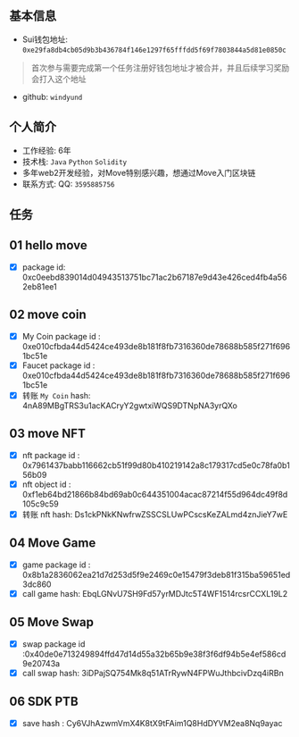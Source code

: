 ## 基本信息
- Sui钱包地址: `0xe29fa8db4cb05d9b3b436784f146e1297f65fffdd5f69f7803844a5d81e0850c`
> 首次参与需要完成第一个任务注册好钱包地址才被合并，并且后续学习奖励会打入这个地址
- github: `windyund`

## 个人简介
- 工作经验: 6年
- 技术栈: `Java` `Python` `Solidity`
- 多年web2开发经验，对Move特别感兴趣，想通过Move入门区块链
- 联系方式: QQ: `3595885756` 

## 任务

##   01 hello move  
- [x] package id: 0xc0eebd839014d04943513751bc71ac2b67187e9d43e426ced4fb4a562eb81ee1

##   02 move coin
- [x] My Coin package id :  0xe010cfbda44d5424ce493de8b181f8fb7316360de78688b585f271f6961bc51e
- [x] Faucet package id :   0xe010cfbda44d5424ce493de8b181f8fb7316360de78688b585f271f6961bc51e
- [x] 转账 `My Coin` hash:   4nA89MBgTRS3u1acKACryY2gwtxiWQS9DTNpNA3yrQXo

##   03 move NFT
- [x] nft package id : 0x7961437babb116662cb51f99d80b410219142a8c179317cd5e0c78fa0b156b09
- [x] nft object id :  0xf1eb64bd21866b84bd69ab0c644351004acac87214f55d964dc49f8d105c9c59
- [x] 转账 nft  hash:   Ds1ckPNkKNwfrwZSSCSLUwPCscsKeZALmd4znJieY7wE

##   04 Move Game
- [x] game package id : 0x8b1a2836062ea21d7d253d5f9e2469c0e15479f3deb81f315ba59651ed3dc860
- [x] call game hash: EbqLGNvU7SH9Fd57yrMDJtc5T4WF1514rcsrCCXL19L2

##   05 Move Swap
- [x] swap package id :0x40de0e713249894ffd47d14d55a32b65b9e38f3f6df94b5e4ef586cd9e20743a
- [x] call swap hash: 3iDPajSQ754Mk8q51ATrRywN4FPWuJthbcivDzq4iRBn

##   06 SDK PTB
- [x] save hash : Cy6VJhAzwmVmX4K8tX9tFAim1Q8HdDYVM2ea8Nq9ayac
